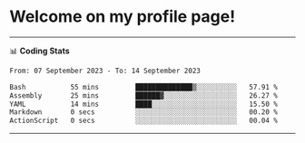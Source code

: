 # Welcome on my profile page!
<!-- print(("dralla"[::-1]+"s").capitalize()) -->

<!-- ---
👨🏻‍💻 **Busy With**
* Learning new Skills.
* Building small Projects.
* Being helpful. -->

---
📊 **Coding Stats**
<!--START_SECTION:waka-->

```txt
From: 07 September 2023 - To: 14 September 2023

Bash           55 mins         ██████████████▒░░░░░░░░░░   57.91 %
Assembly       25 mins         ██████▓░░░░░░░░░░░░░░░░░░   26.27 %
YAML           14 mins         ████░░░░░░░░░░░░░░░░░░░░░   15.50 %
Markdown       0 secs          ░░░░░░░░░░░░░░░░░░░░░░░░░   00.20 %
ActionScript   0 secs          ░░░░░░░░░░░░░░░░░░░░░░░░░   00.04 %
```

<!--END_SECTION:waka-->
---
